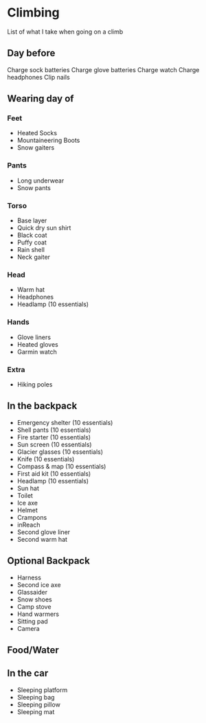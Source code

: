 # Climbing

List of what I take when going on a climb

## Day before

Charge sock batteries
Charge glove batteries
Charge watch
Charge headphones
Clip nails

## Wearing day of

### Feet
* Heated Socks
* Mountaineering Boots
* Snow gaiters

### Pants
* Long underwear
* Snow pants

### Torso
* Base layer
* Quick dry sun shirt
* Black coat
* Puffy coat
* Rain shell
* Neck gaiter

### Head
* Warm hat
* Headphones
* Headlamp (10 essentials)

### Hands
* Glove liners
* Heated gloves
* Garmin watch

### Extra
* Hiking poles

## In the backpack
* Emergency shelter (10 essentials)
* Shell pants (10 essentials)
* Fire starter (10 essentials)
* Sun screen (10 essentials)
* Glacier glasses (10 essentials)
* Knife (10 essentials)
* Compass & map (10 essentials)
* First aid kit (10 essentials)
* Headlamp (10 essentials)
* Sun hat
* Toilet
* Ice axe
* Helmet
* Crampons
* inReach
* Second glove liner
* Second warm hat

## Optional Backpack
* Harness 
* Second ice axe
* Glassaider
* Snow shoes
* Camp stove
* Hand warmers
* Sitting pad
* Camera

## Food/Water

## In the car
* Sleeping platform
* Sleeping bag
* Sleeping pillow
* Sleeping mat

